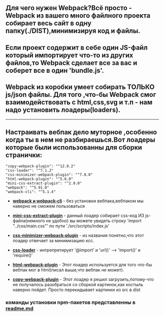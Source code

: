 
## Для чего нужен Webpack?Всё просто - Webpack из вашего много файлного проекта собирает весь сайт в одну папку(./DIST),минимизируя код и файлы.
## Если проект содержит в себе один JS-файл который импортирует что-то из других файлов,то Webpack сделает все за вас и соберет все в один 'bundle.js'.
## Webpack из коробки умеет собирать ТОЛЬКО js/json файлы. Для того ,что-бы Webpack смог взаимодействовать с html,css,svg и т.п - нам надо установить лоадеры(loaders).  

<hr>

## Настраивать вебпак дело муторное ,особенно когда ты в нем не разбираешься.Вот лоадеры которые были использованны для сборки странички:  
    "copy-webpack-plugin": "^12.0.2"
    "css-loader": "^7.1.2"
    "css-minimizer-webpack-plugin": "^7.0.0"
    "html-webpack-plugin": "^5.6.0"
    "mini-css-extract-plugin": "^2.9.0"
    "webpack": "^5.91.0"  
    "webpack-cli": "^5.1.4"

- [**webpack и webpack-cli**](https://www.npmjs.com/package/webpack) - без установки вебпака,вебпаком мы наверно не сможем пользоваться

- [**mini-css-extract-plugin**](https://www.npmjs.com/package/mini-css-extract-plugin) - данный лоадер собирает css-код ИЗ js-файла(немного не удобно) вы можете увидеть строку 'import "../css/main.css"' по пути './src/scripts/index.js'

- [**css-minimizer-webpack-plugin**](https://www.npmjs.com/package/css-minimizer-webpack-plugin) - из названия понятно,что этот лоадер отвечает за минимизацию ксс.

- [**css-loader**](https://www.npmjs.com/package/webpack/css-loader) - интрепретирует '@import' и 'url()' --> 'import()' и 'require()'

- [**html-webpack-plugin**](https://www.npmjs.com/package/webpack/html-webpack-plugin) - Этот лоадер используется для того что-бы вебпак мог в html(писал выше,что вебпак не может).

- [**copy-webpack-plugin**](https://www.npmjs.com/package/webpack/copy-webpack-plugin) - Этот лоадер я решил загрузить,потому-что не получалось разобраться со сборкой картинок,как костыль наверно пойдет. Просто перекидывает картинки из src в dist
  
### команды установки npm-пакетов представленны в [readme.md](./npmcmd.md) 
